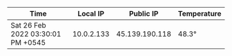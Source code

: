 | Time     | Local IP | Public IP | Temperature |
| ----------- | ----------- | ----------- | ----------- |
| Sat 26 Feb 2022 03:30:01 PM +0545      | 10.0.2.133     | 45.139.190.118  | 48.3° |
